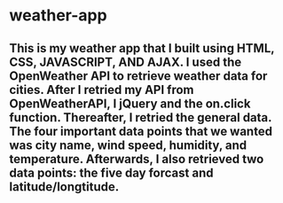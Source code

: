 # weather-app

## This is my weather app that I built using HTML, CSS, JAVASCRIPT, AND AJAX. I used the OpenWeather API to retrieve weather data for cities. After I retried my API from OpenWeatherAPI, I jQuery and the on.click function. Thereafter, I retried the general data. The four important data points that we wanted was city name, wind speed, humidity, and temperature. Afterwards, I also retrieved two data points: the five day forcast and latitude/longtitude. 